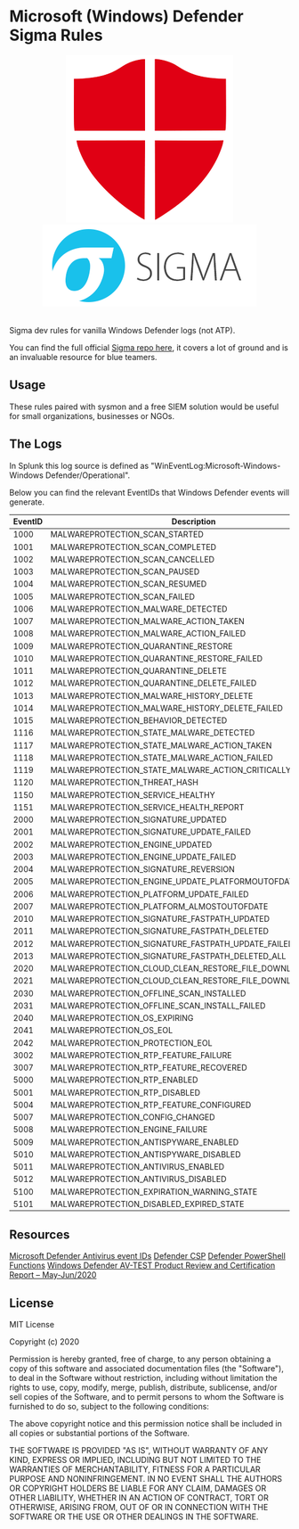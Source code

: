 # Microsoft (Windows) Defender Sigma Rules

<p align="center">
  <img src="https://github.com/diskurse/windef-detect/blob/master/images/manually-update-definitions-for-windows-defender-in-windows-10-red-png-windows-300_300.png?raw=true"><br>
  <img src="https://github.com/diskurse/windef-detect/blob/master/images/Sigma_0.3.png?raw=true"><br><br>
</p>

Sigma dev rules for vanilla Windows Defender logs (not ATP).

You can find the full official [Sigma repo here](https://github.com/Neo23x0/sigma), it covers a lot of ground and is an invaluable resource for blue teamers.

## Usage

These rules paired with sysmon and a free SIEM solution would be useful for small organizations, businesses or NGOs.


## The Logs

In Splunk this log source is defined as "WinEventLog:Microsoft-Windows-Windows Defender/Operational".


Below you can find the relevant EventIDs that Windows Defender events will generate.

| EventID | Description |
| --------| ------------- |
| 1000  | MALWAREPROTECTION_SCAN_STARTED      |
| 1001  | MALWAREPROTECTION_SCAN_COMPLETED    |
| 1002  | MALWAREPROTECTION_SCAN_CANCELLED    |
| 1003  | MALWAREPROTECTION_SCAN_PAUSED       |
| 1004  | MALWAREPROTECTION_SCAN_RESUMED      |
| 1005  | MALWAREPROTECTION_SCAN_FAILED      |
| 1006  | MALWAREPROTECTION_MALWARE_DETECTED  |
| 1007  | MALWAREPROTECTION_MALWARE_ACTION_TAKEN |
| 1008  | MALWAREPROTECTION_MALWARE_ACTION_FAILED |
| 1009  | MALWAREPROTECTION_QUARANTINE_RESTORE |
| 1010  | MALWAREPROTECTION_QUARANTINE_RESTORE_FAILED |
| 1011  | MALWAREPROTECTION_QUARANTINE_DELETE |
| 1012  | MALWAREPROTECTION_QUARANTINE_DELETE_FAILED |
| 1013  | MALWAREPROTECTION_MALWARE_HISTORY_DELETE |
| 1014  | MALWAREPROTECTION_MALWARE_HISTORY_DELETE_FAILED |
| 1015  | MALWAREPROTECTION_BEHAVIOR_DETECTED |      
| 1116  | MALWAREPROTECTION_STATE_MALWARE_DETECTED |      
| 1117  | MALWAREPROTECTION_STATE_MALWARE_ACTION_TAKEN |      
| 1118  | MALWAREPROTECTION_STATE_MALWARE_ACTION_FAILED |      
| 1119  | MALWAREPROTECTION_STATE_MALWARE_ACTION_CRITICALLY_FAILED |  
| 1120  | MALWAREPROTECTION_THREAT_HASH |
| 1150  | MALWAREPROTECTION_SERVICE_HEALTHY |
| 1151  | MALWAREPROTECTION_SERVICE_HEALTH_REPORT |
| 2000  | MALWAREPROTECTION_SIGNATURE_UPDATED |
| 2001  | MALWAREPROTECTION_SIGNATURE_UPDATE_FAILED |
| 2002  | MALWAREPROTECTION_ENGINE_UPDATED |
| 2003  | MALWAREPROTECTION_ENGINE_UPDATE_FAILED |
| 2004  | MALWAREPROTECTION_SIGNATURE_REVERSION |
| 2005  | MALWAREPROTECTION_ENGINE_UPDATE_PLATFORMOUTOFDATE |
| 2006  | MALWAREPROTECTION_PLATFORM_UPDATE_FAILED |
| 2007  | MALWAREPROTECTION_PLATFORM_ALMOSTOUTOFDATE |
| 2010  | MALWAREPROTECTION_SIGNATURE_FASTPATH_UPDATED |
| 2011  | MALWAREPROTECTION_SIGNATURE_FASTPATH_DELETED |
| 2012  | MALWAREPROTECTION_SIGNATURE_FASTPATH_UPDATE_FAILED |
| 2013  | MALWAREPROTECTION_SIGNATURE_FASTPATH_DELETED_ALL |
| 2020  | MALWAREPROTECTION_CLOUD_CLEAN_RESTORE_FILE_DOWNLOADED |
| 2021  | MALWAREPROTECTION_CLOUD_CLEAN_RESTORE_FILE_DOWNLOAD_FAILED |
| 2030  | MALWAREPROTECTION_OFFLINE_SCAN_INSTALLED |
| 2031  | MALWAREPROTECTION_OFFLINE_SCAN_INSTALL_FAILED |
| 2040  | MALWAREPROTECTION_OS_EXPIRING |
| 2041  | MALWAREPROTECTION_OS_EOL |
| 2042  | MALWAREPROTECTION_PROTECTION_EOL |
| 3002  | MALWAREPROTECTION_RTP_FEATURE_FAILURE |
| 3007  | MALWAREPROTECTION_RTP_FEATURE_RECOVERED |
| 5000  | MALWAREPROTECTION_RTP_ENABLED |
| 5001  | MALWAREPROTECTION_RTP_DISABLED |
| 5004  | MALWAREPROTECTION_RTP_FEATURE_CONFIGURED |
| 5007  | MALWAREPROTECTION_CONFIG_CHANGED |
| 5008  | MALWAREPROTECTION_ENGINE_FAILURE |
| 5009  | MALWAREPROTECTION_ANTISPYWARE_ENABLED |
| 5010  | MALWAREPROTECTION_ANTISPYWARE_DISABLED |
| 5011  | MALWAREPROTECTION_ANTIVIRUS_ENABLED |
| 5012  | MALWAREPROTECTION_ANTIVIRUS_DISABLED |
| 5100  | MALWAREPROTECTION_EXPIRATION_WARNING_STATE |
| 5101  | MALWAREPROTECTION_DISABLED_EXPIRED_STATE |


## Resources

[Microsoft Defender Antivirus event IDs](https://docs.microsoft.com/en-us/windows/security/threat-protection/microsoft-defender-antivirus/troubleshoot-microsoft-defender-antivirus)
[Defender CSP](https://docs.microsoft.com/en-us/windows/client-management/mdm/defender-csp)
[Defender PowerShell Functions](https://docs.microsoft.com/en-us/powershell/module/defender/?view=win10-ps)
[Windows Defender AV-TEST Product Review and Certification Report – May-Jun/2020](https://www.av-test.org/en/antivirus/home-windows/windows-10/june-2020/microsoft-defender-4.18-202416/)

## License

MIT License

Copyright (c) 2020

Permission is hereby granted, free of charge, to any person obtaining a copy
of this software and associated documentation files (the "Software"), to deal
in the Software without restriction, including without limitation the rights
to use, copy, modify, merge, publish, distribute, sublicense, and/or sell
copies of the Software, and to permit persons to whom the Software is
furnished to do so, subject to the following conditions:

The above copyright notice and this permission notice shall be included in all
copies or substantial portions of the Software.

THE SOFTWARE IS PROVIDED "AS IS", WITHOUT WARRANTY OF ANY KIND, EXPRESS OR
IMPLIED, INCLUDING BUT NOT LIMITED TO THE WARRANTIES OF MERCHANTABILITY,
FITNESS FOR A PARTICULAR PURPOSE AND NONINFRINGEMENT. IN NO EVENT SHALL THE
AUTHORS OR COPYRIGHT HOLDERS BE LIABLE FOR ANY CLAIM, DAMAGES OR OTHER
LIABILITY, WHETHER IN AN ACTION OF CONTRACT, TORT OR OTHERWISE, ARISING FROM,
OUT OF OR IN CONNECTION WITH THE SOFTWARE OR THE USE OR OTHER DEALINGS IN THE
SOFTWARE.
